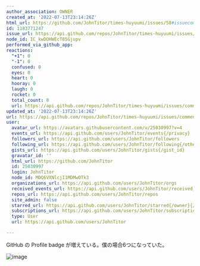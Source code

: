 ```yaml
---
author_association: OWNER
created_at: '2022-07-13T23:14:26Z'
html_url: https://github.com/JohnTitor/times-huyuumi/issues/58#issuecomment-1183771247
id: 1183771247
issue_url: https://api.github.com/repos/JohnTitor/times-huyuumi/issues/58
node_id: IC_kwDOHWEcT85Gjupv
performed_via_github_app: 
reactions:
  "+1": 0
  "-1": 0
  confused: 0
  eyes: 0
  heart: 0
  hooray: 0
  laugh: 0
  rocket: 0
  total_count: 0
  url: https://api.github.com/repos/JohnTitor/times-huyuumi/issues/comments/1183771247/reactions
updated_at: '2022-07-13T23:14:26Z'
url: https://api.github.com/repos/JohnTitor/times-huyuumi/issues/comments/1183771247
user:
  avatar_url: https://avatars.githubusercontent.com/u/25030997?v=4
  events_url: https://api.github.com/users/JohnTitor/events{/privacy}
  followers_url: https://api.github.com/users/JohnTitor/followers
  following_url: https://api.github.com/users/JohnTitor/following{/other_user}
  gists_url: https://api.github.com/users/JohnTitor/gists{/gist_id}
  gravatar_id: ''
  html_url: https://github.com/JohnTitor
  id: 25030997
  login: JohnTitor
  node_id: MDQ6VXNlcjI1MDMwOTk3
  organizations_url: https://api.github.com/users/JohnTitor/orgs
  received_events_url: https://api.github.com/users/JohnTitor/received_events
  repos_url: https://api.github.com/users/JohnTitor/repos
  site_admin: false
  starred_url: https://api.github.com/users/JohnTitor/starred{/owner}{/repo}
  subscriptions_url: https://api.github.com/users/JohnTitor/subscriptions
  type: User
  url: https://api.github.com/users/JohnTitor

---
```

GitHub の Profile badge が増えている。僕の場合6つになっていた。

![image](https://user-images.githubusercontent.com/25030997/178852589-1dc0fdf8-bd5f-4fb1-88ee-6397530ac086.png)
